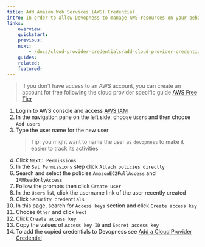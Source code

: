 ```yaml
---
title: Add Amazon Web Services (AWS) Credential
intro: In order to allow Devopness to manage AWS resources on your behalf, IAM user security credentials have to be provided.
links:
    overview:
    quickstart:
    previous:
    next:
        - /docs/cloud-provider-credentials/add-cloud-provider-credential
    guides:
    related:
    featured:
---
```


> If you don't have access to an AWS account, you can create an account for free following the cloud provider specific guide [AWS Free Tier](https://aws.amazon.com/free/)

1. Log in to AWS console and access [AWS IAM](https://console.aws.amazon.com/iam/)
1. In the navigation pane on the left side, choose `Users` and then choose `Add users`
1. Type the user name for the new user
    > Tip: you might want to name the user as `devopness` to make it easier to track its activities
1. Click `Next: Permissions`
1. In the `Set Permissions` step click `Attach policies directly`
1. Search and select the policies `AmazonEC2FullAccess` and `IAMReadOnlyAccess`
1. Follow the prompts then click `Create user`
1. In the `Users` list, click the username link of the user recently created
1. Click `Security credentials`
1. In this page, search for `Access keys` section and click `Create access key`
1. Choose `Other` and click `Next`
1. Click `Create access key`
1. Copy the values of `Access key ID` and `Secret access key`
1. To add the copied credentials to Devopness see [Add a Cloud Provider Credential](../add-cloud-provider-credential)
